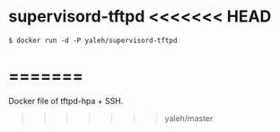 supervisord-tftpd
<<<<<<< HEAD
==============

    $ docker run -d -P yaleh/supervisord-tftpd

=======
=================

Docker file of tftpd-hpa + SSH.
>>>>>>> yaleh/master
